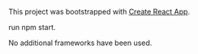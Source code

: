 This project was bootstrapped with [Create React App](https://github.com/facebook/create-react-app).

run npm start.

No additional frameworks have been used.